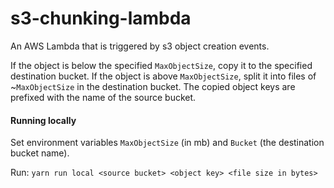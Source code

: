 # s3-chunking-lambda
An AWS Lambda that is triggered by s3 object creation events.

If the object is below the specified `MaxObjectSize`, copy it to the specified destination bucket.
If the object is above `MaxObjectSize`, split it into files of ~`MaxObjectSize` in the destination bucket.
The copied object keys are prefixed with the name of the source bucket. 

#### Running locally
Set environment variables `MaxObjectSize` (in mb) and `Bucket` (the destination bucket name).

Run: 
`yarn run local <source bucket> <object key> <file size in bytes>`
